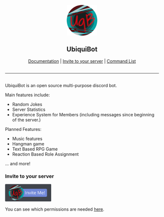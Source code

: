<div style="text-align:center">
        <img width="20%" src="img/UbiquiBot.png">
</div>
<div style="text-align:center">
        <b><h2>UbiquiBot</h2></b>
        <a href="https://github.com/AxonneQ/UbiquiBot/wiki">Documentation</a> |
        <a href="#invite">Invite to your server</a> |
        <a href="https://github.com/AxonneQ/UbiquiBot/wiki/Command-List">Command List</a>
  </div>
  <br><hr><br>
UbiquiBot is an open source multi-purpose discord bot.

Main features include:

* Random Jokes
* Server Statistics
* Experience System for Members (including messages since beginning of the server.)

Planned Features:

* Music features
* Hangman game
* Text Based RPG Game
* Reaction Based Role Assignment

... and more!


### <p name="invite"> Invite to your server </p>

<img width="30%" src="img/UbiquiBotInvite.png" href="https://discordapp.com/oauth2/authorize?client_id=615313123905241182&permissions=675015872&scope=bot">

You can see which permissions are needed [here](https://github.com/AxonneQ/UbiquiBot/wiki/Required-Permissions).


